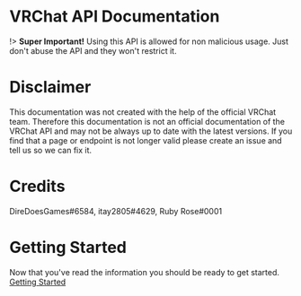 # VRChat API Documentation
!> **Super Important!** Using this API is allowed for non malicious usage. Just don't abuse the API and they won't restrict it.

# Disclaimer

This documentation was not created with the help of the official VRChat team. Therefore this documentation is not an official documentation of the VRChat API and may not be always up to date with the latest versions. If you find that a page or endpoint is not longer valid please create an issue and tell us so we can fix it.

# Credits

DireDoesGames#6584, itay2805#4629, Ruby Rose#0001

# Getting Started

Now that you've read the information you should be ready to get started.
[Getting Started](GettingStarted.md)
